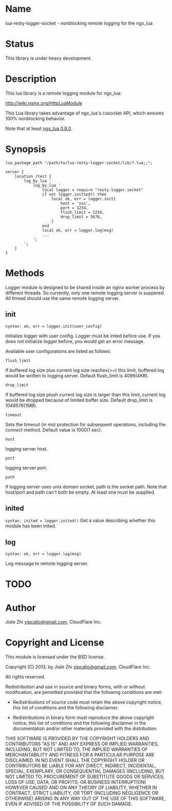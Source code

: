 Name
====

lua-resty-logger-socket - nonblocking remote logging for the ngx_lua

Status
======

This library is under heavy development.

Description
===========

This lua library is a remote logging module for ngx_lua:

http://wiki.nginx.org/HttpLuaModule

This Lua library takes advantage of ngx_lua's cosocket API, which ensures
100% nonblocking behavior.

Note that at least [ngx_lua 0.8.0](https://github.com/chaoslawful/lua-nginx-module/tags).

Synopsis
========


    lua_package_path "/path/to/lua-resty-logger-socket/lib/?.lua;;";

    server {
        location /test {
            log_by_lua '
                log_by_lua '
                    local logger = require "resty.logger.socket"
                    if not logger.initted() then
                        local ok, err = logger.init{
                            host = 'xxx',
                            port = 1234,
                            flush_limit = 1234,
                            drop_limit = 5678,
                        }
                    end
                    local ok, err = logger.log(msg)
                    ...
                ';
            ';
        }
    }

Methods
=======

Logger module is designed to be shared inside an nginx worker process by different threads. So currently, only one remote logging server is suppered. All thread should use the same remote logging server.

init
----
`syntax: ok, err = logger.init(user_config)`

Initialize logger with user config. Logger must be inited before use. If you does not initialize logger before, you would get an error message.

Available user configurations are listed as follows:

`flush_limit`

If buffered log size plus current log size reaches(>=) this limit, buffered log would be written to logging server. Default flush_limit is 4096(4KB).

`drop_limit`

If buffered log size plush current log size is larger than this limit, current log would be dropped because of limited buffer size. Default drop_limit is
1048576(1MB).

`timeout`

Sets the timeout (in ms) protection for subsequent operations, including the *connect* method. Default value is 1000(1 sec).

`host`

logging server host.

`port`

logging server port.

`path`

If logging server uses unix domain socket, path is the socket path. Note that host/port and path can't both be empty. At least one must be supplied.

inited
--------
`syntax: inited = logger.inited()`
Get a value describing whether this module has been inited.

log
---
`syntax: ok, err = logger.log(msg)`

Log message to remote logging server.

TODO
====

Author
======
Jiale Zhi <vipcalio@gmail.com>, CloudFlare Inc.


Copyright and License
=====================

This module is licensed under the BSD license.

Copyright (C) 2013, by Jiale Zhi <vipcalio@gmail.com>, CloudFlare Inc.

All rights reserved.

Redistribution and use in source and binary forms, with or without modification, are permitted provided that the following conditions are met:

* Redistributions of source code must retain the above copyright notice, this list of conditions and the following disclaimer.

* Redistributions in binary form must reproduce the above copyright notice, this list of conditions and the following disclaimer in the documentation and/or other materials provided with the distribution.

THIS SOFTWARE IS PROVIDED BY THE COPYRIGHT HOLDERS AND CONTRIBUTORS "AS IS" AND ANY EXPRESS OR IMPLIED WARRANTIES, INCLUDING, BUT NOT LIMITED TO, THE IMPLIED WARRANTIES OF MERCHANTABILITY AND FITNESS FOR A PARTICULAR PURPOSE ARE DISCLAIMED. IN NO EVENT SHALL THE COPYRIGHT HOLDER OR CONTRIBUTORS BE LIABLE FOR ANY DIRECT, INDIRECT, INCIDENTAL, SPECIAL, EXEMPLARY, OR CONSEQUENTIAL DAMAGES (INCLUDING, BUT NOT LIMITED TO, PROCUREMENT OF SUBSTITUTE GOODS OR SERVICES; LOSS OF USE, DATA, OR PROFITS; OR BUSINESS INTERRUPTION) HOWEVER CAUSED AND ON ANY THEORY OF LIABILITY, WHETHER IN CONTRACT, STRICT LIABILITY, OR TORT (INCLUDING NEGLIGENCE OR OTHERWISE) ARISING IN ANY WAY OUT OF THE USE OF THIS SOFTWARE, EVEN IF ADVISED OF THE POSSIBILITY OF SUCH DAMAGE.
